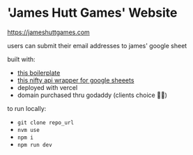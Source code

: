 # 'James Hutt Games' Website
https://jameshuttgames.com

users can submit their email addresses to james' google sheet

built with: 
- [this boilerplate](https://github.com/ixartz/Next-js-Boilerplate)
- [this nifty api wrapper for google sheeets](https://www.npmjs.com/package/google-spreadsheet)
- deployed with vercel
- domain purchased thru godaddy (clients choice 🤢😂)

to run locally:
- `git clone repo_url`
- `nvm use`
- `npm i`
- `npm run dev`
